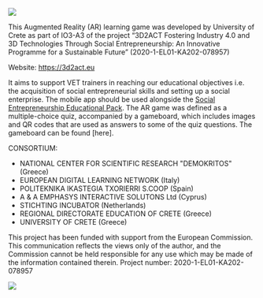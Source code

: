 ![](https://3d2act.eu/wp-content/uploads/2021/02/3D2ACT-final-logo2_transparent-background-e1614283520740.png)

This Augmented Reality (AR) learning game was developed by University of Crete as part of IO3-A3 of the project “3D2ACT Fostering Industry 4.0 and 3D Technologies Through Social Entrepreneurship: An Innovative Programme for a Sustainable Future” (2020-1-EL01-KA202-078957)

Website: https://3d2act.eu 

It aims to support VET trainers in reaching our educational objectives i.e. the acquisition of social entrepreneurial skills and setting up a social enterprise. The mobile app should be used alongside the [Social Entrepreneurship Educational Pack](https://3d2act.eu/io3/). The AR game was defined as a multiple-choice quiz, accompanied by a gameboard, which includes images and QR codes that are used as answers to some of the quiz questions. The gameboard can be found [here].

CONSORTIUM:
  * NATIONAL CENTER FOR SCIENTIFIC RESEARCH "DEMOKRITOS" (Greece)
  * EUROPEAN DIGITAL LEARNING NETWORK (Italy)
  * POLITEKNIKA IKASTEGIA TXORIERRI S.COOP (Spain)
  * A & A EMPHASYS INTERACTIVE SOLUTONS Ltd (Cyprus)
  * STICHTING INCUBATOR (Netherlands)
  * REGIONAL DIRECTORATE EDUCATION OF CRETE (Greece) 
  * UNIVERSITY OF CRETE (Greece)


This project has been funded with support from the European Commission. This communication reflects the views only of the author, and the Commission cannot be held responsible for any use which may be made of the information contained therein. Project number: 2020-1-EL01-KA202-078957

![](http://3d2act.eu/wp-content/uploads/2021/02/erasmusiky.png)
